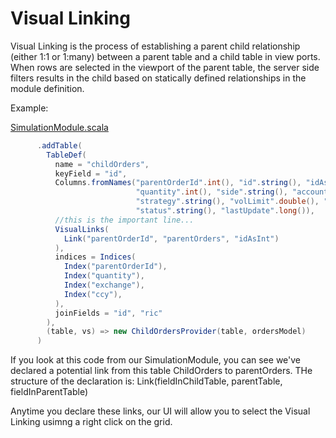# Visual Linking

Visual Linking is the process of establishing a parent child relationship (either 1:1 or 1:many) between a parent table and 
a child table in view ports. When rows are selected in the viewport of the parent table, the server side filters results in the child
based on statically defined relationships in the module definition. 

Example:

[SimulationModule.scala](https://github.com/venuu-io/vuu/blob/master/vuu/src/main/scala/io/venuu/vuu/core/module/simul/SimulationModule.scala)

```scala
      .addTable(
        TableDef(
          name = "childOrders",
          keyField = "id",
          Columns.fromNames("parentOrderId".int(), "id".string(), "idAsInt".int(), "ric".string(), "price".double(),
                            "quantity".int(), "side".string(), "account".string(), "exchange".string(), "ccy".string(),
                            "strategy".string(), "volLimit".double(), "filledQty".int(), "openQty".int(), "averagePrice".double(),
                            "status".string(), "lastUpdate".long()),
          //this is the important line...
          VisualLinks(
            Link("parentOrderId", "parentOrders", "idAsInt")
          ),
          indices = Indices(
            Index("parentOrderId"),
            Index("quantity"),
            Index("exchange"),
            Index("ccy"),
          ),
          joinFields = "id", "ric"
        ),
        (table, vs) => new ChildOrdersProvider(table, ordersModel)
      )

```
If you look at this code from our SimulationModule, you can see we've declared a potential link from this table ChildOrders to parentOrders. 
THe structure of the declaration is: Link(fieldInChildTable, parentTable, fieldInParentTable)

Anytime you declare these links, our UI will allow you to select the Visual Linking usimng a right click on the grid. 

